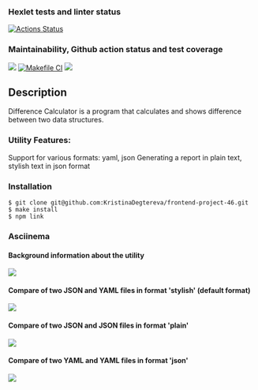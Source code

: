 ### Hexlet tests and linter status
[![Actions Status](https://github.com/KristinaDegtereva/frontend-project-46/workflows/hexlet-check/badge.svg)](https://github.com/KristinaDegtereva/frontend-project-46/actions)

### Maintainability, Github action status and test coverage
<a href="https://codeclimate.com/github/KristinaDegtereva/frontend-project-46/maintainability"><img src="https://api.codeclimate.com/v1/badges/b983697d906964f63d60/maintainability" /></a>
[![Makefile CI](https://github.com/KristinaDegtereva/frontend-project-46/actions/workflows/nodejs.yml/badge.svg)](https://github.com/KristinaDegtereva/frontend-project-46/actions/workflows/nodejs.yml)
<a href="https://codeclimate.com/github/KristinaDegtereva/frontend-project-46/test_coverage"><img src="https://api.codeclimate.com/v1/badges/b983697d906964f63d60/test_coverage" /></a>

## Description
Difference Calculator is a program that calculates and shows difference between two data structures.

### Utility Features:
Support for various formats: yaml, json
Generating a report in plain text, stylish text in json format

### Installation
```
$ git clone git@github.com:KristinaDegtereva/frontend-project-46.git
$ make install
$ npm link
```
### Asciinema
#### Background information about the utility
<a href="https://asciinema.org/a/Qlp1s9mcHWHuYX3rWFSrYEyap" target="_blank"><img src="https://asciinema.org/a/Qlp1s9mcHWHuYX3rWFSrYEyap.svg" /></a>

#### Compare of two JSON and YAML files in format 'stylish' (default format)
<a href="https://asciinema.org/a/jHrXHViAecNkPR8oNBcr4Vv0v" target="_blank"><img src="https://asciinema.org/a/jHrXHViAecNkPR8oNBcr4Vv0v.svg" /></a>

#### Compare of two JSON and JSON files in format 'plain'
<a href="https://asciinema.org/a/PSpmmZXNF3fZWqmJYJZ0gZEn7" target="_blank"><img src="https://asciinema.org/a/PSpmmZXNF3fZWqmJYJZ0gZEn7.svg" /></a>

#### Compare of two YAML and YAML files in format 'json'
<a href="https://asciinema.org/a/4QtkizV7Ha85QQLqVVGr9Zl2t" target="_blank"><img src="https://asciinema.org/a/4QtkizV7Ha85QQLqVVGr9Zl2t.svg" /></a>


